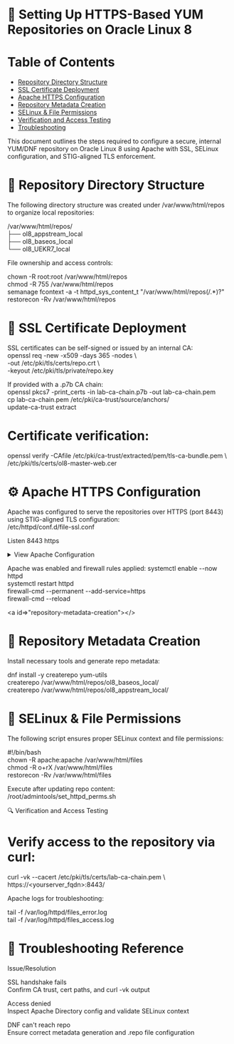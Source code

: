 # 🔐 Setting Up HTTPS-Based YUM Repositories on Oracle Linux 8

# Table of Contents
- [Repository Directory Structure](#repository-directory-structure)
- [SSL Certificate Deployment](#ssl-certificate-deployment)
- [Apache HTTPS Configuration](#apache-https-configuration)
- [Repository Metadata Creation](#repository-metadata-creation)
- [SELinux & File Permissions](#selinux--file-permissions)
- [Verification and Access Testing](#verification-and-access-testing)
- [Troubleshooting](#troubleshooting-reference)

This document outlines the steps required to configure a secure, internal YUM/DNF repository on Oracle Linux 8 using Apache with SSL, SELinux configuration, and STIG-aligned TLS enforcement.

<a id="repository-directory-structure"></a>
# 📁 Repository Directory Structure

The following directory structure was created under /var/www/html/repos to organize local repositories:

/var/www/html/repos/  
├── ol8_appstream_local  
├── ol8_baseos_local  
└── ol8_UEKR7_local  

File ownership and access controls:

chown -R root:root /var/www/html/repos  
chmod -R 755 /var/www/html/repos  
semanage fcontext -a -t httpd_sys_content_t "/var/www/html/repos(/.*)?"  
restorecon -Rv /var/www/html/repos  

<a id="ssl-certificate-deployment"></a>
# 🔐 SSL Certificate Deployment

SSL certificates can be self-signed or issued by an internal CA:  
openssl req -new -x509 -days 365 -nodes \  
-out /etc/pki/tls/certs/repo.crt \  
-keyout /etc/pki/tls/private/repo.key  

If provided with a .p7b CA chain:  
openssl pkcs7 -print_certs -in lab-ca-chain.p7b -out lab-ca-chain.pem  
cp lab-ca-chain.pem /etc/pki/ca-trust/source/anchors/  
update-ca-trust extract  

# Certificate verification:

openssl verify -CAfile /etc/pki/ca-trust/extracted/pem/tls-ca-bundle.pem \  
/etc/pki/tls/certs/ol8-master-web.cer  

<a id="apache-https-configuration"></a>
# ⚙️ Apache HTTPS Configuration

Apache was configured to serve the repositories over HTTPS (port 8443) using STIG-aligned TLS configuration:  
/etc/httpd/conf.d/file-ssl.conf  

Listen 8443 https  

<details>
<summary>View Apache Configuration</summary>

```apache
<VirtualHost *:8443>
  ServerName ol8-master.lab.local
  DocumentRoot /var/www/html/files
  SSLEngine on
  SSLCertificateFile /etc/pki/tls/certs/ol8-master-web.cer
  SSLCertificateKeyFile /etc/pki/tls/private/ol8-master.lab.local.key.pem
  SSLCertificateChainFile /etc/pki/tls/certs/lab-ca-chain.pem
  SSLProtocol -all +TLSv1.2 +TLSv1.3
  SSLHonorCipherOrder on
  SSLCompression off
  SSLSessionTickets off

  <Directory "/var/www/html/files">
    Options +Indexes
    AllowOverride None
    Require all granted
  </Directory>

  ErrorLog /var/log/httpd/files_error.log
  CustomLog /var/log/httpd/files_access.log combined
</VirtualHost>
```

</details>

Apache was enabled and firewall rules applied:
systemctl enable --now httpd  
systemctl restart httpd  
firewall-cmd --permanent --add-service=https  
firewall-cmd --reload  

<a id=>"repository-metadata-creation"></>
# 🧰 Repository Metadata Creation

Install necessary tools and generate repo metadata:

dnf install -y createrepo yum-utils  
createrepo /var/www/html/repos/ol8_baseos_local/  
createrepo /var/www/html/repos/ol8_appstream_local/  

<a id="selinux--file-permissions"></a>
# 🧾 SELinux & File Permissions

The following script ensures proper SELinux context and file permissions:

#!/bin/bash  
chown -R apache:apache /var/www/html/files  
chmod -R o+rX /var/www/html/files  
restorecon -Rv /var/www/html/files  

Execute after updating repo content:  
/root/admintools/set_httpd_perms.sh  

🔍 Verification and Access Testing

<a id="verification-and-access-testing"></a>
# Verify access to the repository via curl:

curl -vk --cacert /etc/pki/tls/certs/lab-ca-chain.pem \  
https://<yourserver_fqdn>:8443/

Apache logs for troubleshooting:

tail -f /var/log/httpd/files_error.log  
tail -f /var/log/httpd/files_access.log

<a id="troubleshooting-reference"></a>
# 🧪 Troubleshooting Reference

Issue/Resolution

SSL handshake fails  
Confirm CA trust, cert paths, and curl -vk output

Access denied  
Inspect Apache Directory config and validate SELinux context

DNF can't reach repo  
Ensure correct metadata generation and .repo file configuration